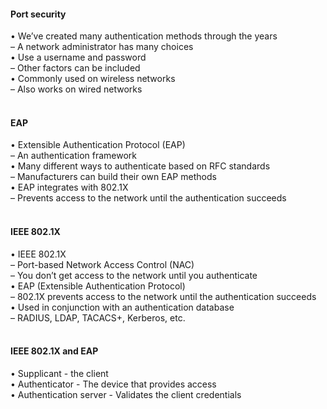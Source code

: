 ####  Port security  

• We’ve created many authentication methods through the years  
– A network administrator has many choices  
• Use a username and password  
– Other factors can be included  
• Commonly used on wireless networks  
– Also works on wired networks  
<br>


####  EAP  

• Extensible Authentication Protocol (EAP)  
– An authentication framework  
• Many different ways to authenticate based on RFC standards  
– Manufacturers can build their own EAP methods  
• EAP integrates with 802.1X  
– Prevents access to the network until the authentication succeeds  
<br>


####  IEEE 802.1X  

• IEEE 802.1X  
– Port-based Network Access Control (NAC)  
– You don’t get access to the network until you authenticate  
• EAP (Extensible Authentication Protocol)  
– 802.1X prevents access to the network until the authentication succeeds  
• Used in conjunction with an authentication database  
– RADIUS, LDAP, TACACS+, Kerberos, etc.  
<br>


####  IEEE 802.1X and EAP  

• Supplicant - the client  
• Authenticator - The device that provides access  
• Authentication server - Validates the client credentials
